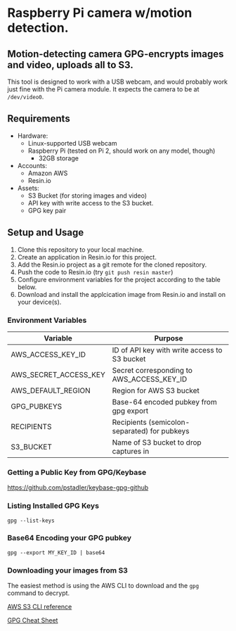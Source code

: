# Raspberry Pi camera w/motion detection.

## Motion-detecting camera GPG-encrypts images and video, uploads all to S3.

This tool is designed to work with a USB webcam, and would probably work just
fine with the Pi camera module.  It expects the camera to be at `/dev/video0`.

## Requirements

* Hardware:
  * Linux-supported USB webcam
  * Raspberry Pi (tested on Pi 2, should work on any model, though)
    * 32GB storage
* Accounts:
  * Amazon AWS
  * Resin.io
* Assets:
  * S3 Bucket (for storing images and video)
  * API key with write access to the S3 bucket.
  * GPG key pair

## Setup and Usage

1. Clone this repository to your local machine.
1. Create an application in Resin.io for this project.
1. Add the Resin.io project as a git remote for the cloned repository.
1. Push the code to Resin.io (try `git push resin master`)
1. Configure environment variables for the project according to the table below.
1. Download and install the applcication image from Resin.io and install on your device(s).

### Environment Variables

| Variable                      | Purpose                                      |
|-------------------------------|----------------------------------------------|
| AWS_ACCESS_KEY_ID             | ID of API key with write access to S3 bucket |
| AWS_SECRET_ACCESS_KEY         | Secret corresponding to AWS_ACCESS_KEY_ID    |
| AWS_DEFAULT_REGION            | Region for AWS S3 bucket                     |
| GPG_PUBKEYS                   | Base-64 encoded pubkey from gpg export       |
| RECIPIENTS                    | Recipients (semicolon-separated) for pubkeys |
| S3_BUCKET                     | Name of S3 bucket to drop captures in        |

### Getting a Public Key from GPG/Keybase

https://github.com/pstadler/keybase-gpg-github

### Listing Installed GPG Keys
```
gpg --list-keys

```

### Base64 Encoding your GPG pubkey

```
gpg --export MY_KEY_ID | base64

```

### Downloading your images from S3

The easiest method is using the AWS CLI to download and the `gpg` command to
decrypt.

[AWS S3 CLI reference](http://docs.aws.amazon.com/cli/latest/reference/s3/)

[GPG Cheat Sheet](http://irtfweb.ifa.hawaii.edu/~lockhart/gpg/)
